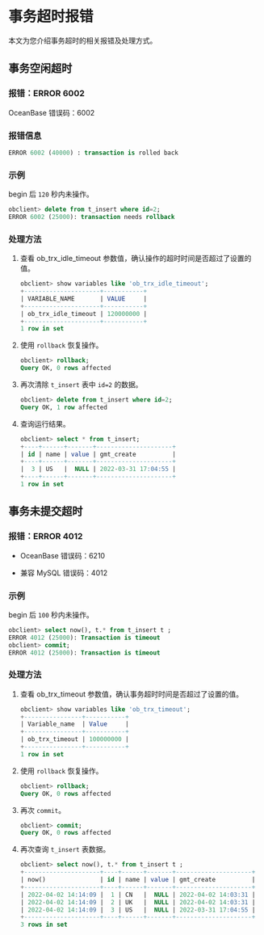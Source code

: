 # 事务超时报错

本文为您介绍事务超时的相关报错及处理方式。

## 事务空闲超时

### 报错：ERROR 6002

OceanBase 错误码：6002

### 报错信息

```sql
ERROR 6002 (40000) : transaction is rolled back
```

### 示例

begin 后 `120` 秒内未操作。

```sql
obclient> delete from t_insert where id=2;
ERROR 6002 (25000): transaction needs rollback
```

### 处理方法

1. 查看 ob_trx_idle_timeout 参数值，确认操作的超时时间是否超过了设置的值。

   ```sql
   obclient> show variables like 'ob_trx_idle_timeout';
   +---------------------+-----------+
   | VARIABLE_NAME       | VALUE     |
   +---------------------+-----------+
   | ob_trx_idle_timeout | 120000000 |
   +---------------------+-----------+
   1 row in set
   ```

2. 使用 `rollback` 恢复操作。

   ```sql
   obclient> rollback;
   Query OK, 0 rows affected
   ```

3. 再次清除 `t_insert` 表中 `id=2` 的数据。

   ```sql
   obclient> delete from t_insert where id=2;
   Query OK, 1 row affected
   ```

4. 查询运行结果。

   ```sql
   obclient> select * from t_insert;
   +----+------+-------+---------------------+
   | id | name | value | gmt_create          |
   +----+------+-------+---------------------+
   |  3 | US   |  NULL | 2022-03-31 17:04:55 |
   +----+------+-------+---------------------+
   1 row in set
   ```

## 事务未提交超时

### 报错：ERROR 4012

* OceanBase 错误码：6210

* 兼容 MySQL 错误码：4012

### 示例

begin 后 `100` 秒内未操作。

```sql
obclient> select now(), t.* from t_insert t ;
ERROR 4012 (25000): Transaction is timeout
obclient> commit;
ERROR 4012 (25000): Transaction is timeout
```

### 处理方法

1. 查看 ob_trx_timeout 参数值，确认事务超时时间是否超过了设置的值。

   ```sql
   obclient> show variables like 'ob_trx_timeout';
   +----------------+-----------+
   | Variable_name  | Value     |
   +----------------+-----------+
   | ob_trx_timeout | 100000000 |
   +----------------+-----------+
   1 row in set
   ```

2. 使用 `rollback` 恢复操作。

   ```sql
   obclient> rollback;
   Query OK, 0 rows affected
   ```

3. 再次 `commit`。

   ```sql
   obclient> commit;
   Query OK, 0 rows affected
   ```

4. 再次查询 `t_insert` 表数据。

   ```sql
   obclient> select now(), t.* from t_insert t ;
   +---------------------+----+------+-------+---------------------+
   | now()               | id | name | value | gmt_create          |
   +---------------------+----+------+-------+---------------------+
   | 2022-04-02 14:14:09 |  1 | CN   |  NULL | 2022-04-02 14:03:31 |
   | 2022-04-02 14:14:09 |  2 | UK   |  NULL | 2022-04-02 14:03:31 |
   | 2022-04-02 14:14:09 |  3 | US   |  NULL | 2022-03-31 17:04:55 |
   +---------------------+----+------+-------+---------------------+
   3 rows in set
   ```
